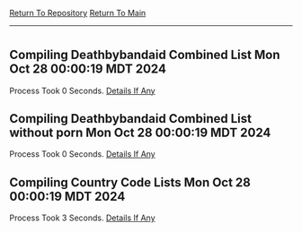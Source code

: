 [Return To Repository](https://github.com/DigitalWarrior/piholeparser/)
[Return To Main](https://github.com/DigitalWarrior/piholeparser/blob/master/RecentRunLogs/Mainlog.md)
____________________________________
# 
## Compiling Deathbybandaid Combined List Mon Oct 28 00:00:19 MDT 2024
Process Took 0 Seconds.
[Details If Any](https://github.com/DigitalWarrior/piholeparser/blob/master/RecentRunLogs/TopLevelScripts/60-Writing-Additional-Lists/70-Compiling-Deathbybandaid-Combined-List.md)

## Compiling Deathbybandaid Combined List without porn Mon Oct 28 00:00:19 MDT 2024
Process Took 0 Seconds.
[Details If Any](https://github.com/DigitalWarrior/piholeparser/blob/master/RecentRunLogs/TopLevelScripts/60-Writing-Additional-Lists/71-Compiling-Deathbybandaid-Combined-List-without-porn.md)

## Compiling Country Code Lists Mon Oct 28 00:00:19 MDT 2024
Process Took 3 Seconds.
[Details If Any](https://github.com/DigitalWarrior/piholeparser/blob/master/RecentRunLogs/TopLevelScripts/60-Writing-Additional-Lists/75-Compiling-Country-Code-Lists.md)

